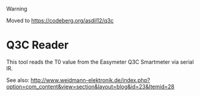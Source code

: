 > [!WARNING]
> Moved to https://codeberg.org/asdil12/q3c

# Q3C Reader

This tool reads the T0 value from the Easymeter Q3C Smartmeter via serial IR.


See also: http://www.weidmann-elektronik.de/index.php?option=com_content&view=section&layout=blog&id=23&Itemid=28
